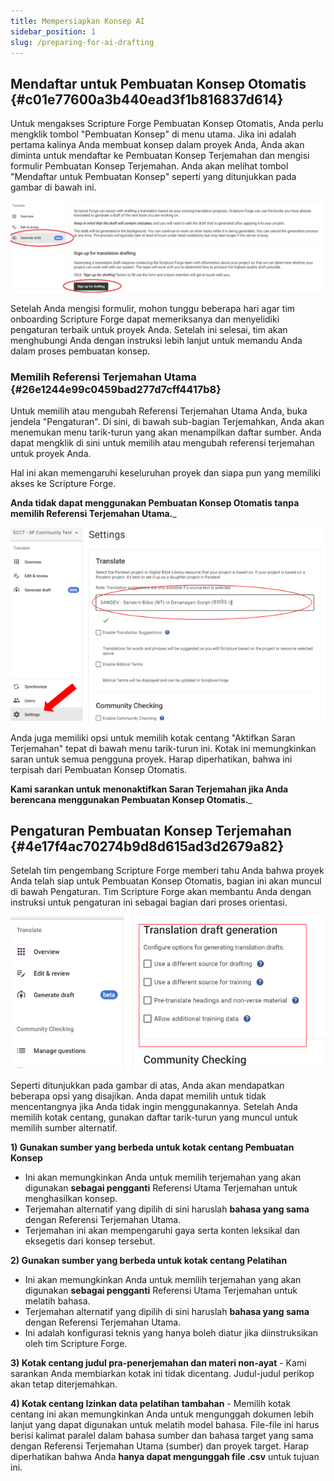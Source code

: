 ```yaml
---
title: Mempersiapkan Konsep AI
sidebar_position: 1
slug: /preparing-for-ai-drafting
---
```


## **Mendaftar untuk Pembuatan Konsep Otomatis** {#c01e77600a3b440ead3f1b816837d614}

Untuk mengakses Scripture Forge Pembuatan Konsep Otomatis, Anda perlu mengklik tombol "Pembuatan Konsep" di menu utama. Jika ini adalah pertama kalinya Anda membuat konsep dalam proyek Anda, Anda akan diminta untuk mendaftar ke Pembuatan Konsep Terjemahan dan mengisi formulir Pembuatan Konsep Terjemahan. Anda akan melihat tombol "Mendaftar untuk Pembuatan Konsep" seperti yang ditunjukkan pada gambar di bawah ini.

![](./2066867633.png)

Setelah Anda mengisi formulir, mohon tunggu beberapa hari agar tim onboarding Scripture Forge dapat memeriksanya dan menyelidiki pengaturan terbaik untuk proyek Anda. Setelah ini selesai, tim akan menghubungi Anda dengan instruksi lebih lanjut untuk memandu Anda dalam proses pembuatan konsep.

### **Memilih Referensi Terjemahan Utama** {#26e1244e99c0459bad277d7cff4417b8}

Untuk memilih atau mengubah Referensi Terjemahan Utama Anda, buka jendela "Pengaturan". Di sini, di bawah sub-bagian Terjemahkan, Anda akan menemukan menu tarik-turun yang akan menampilkan daftar sumber. Anda dapat mengklik di sini untuk memilih atau mengubah referensi terjemahan untuk proyek Anda.

Hal ini akan memengaruhi keseluruhan proyek dan siapa pun yang memiliki akses ke Scripture Forge.

**Anda tidak dapat menggunakan Pembuatan Konsep Otomatis tanpa memilih Referensi Terjemahan Utama.**_

![](./6569010.png)

Anda juga memiliki opsi untuk memilih kotak centang "Aktifkan Saran Terjemahan" tepat di bawah menu tarik-turun ini. Kotak ini memungkinkan saran untuk semua pengguna proyek. Harap diperhatikan, bahwa ini terpisah dari Pembuatan Konsep Otomatis.

**Kami sarankan untuk menonaktifkan Saran Terjemahan jika Anda berencana menggunakan Pembuatan Konsep Otomatis.**_

## **Pengaturan Pembuatan Konsep Terjemahan** {#4e17f4ac70274b9d8d615ad3d2679a82}

Setelah tim pengembang Scripture Forge memberi tahu Anda bahwa proyek Anda telah siap untuk Pembuatan Konsep Otomatis, bagian ini akan muncul di bawah Pengaturan. Tim Scripture Forge akan membantu Anda dengan instruksi untuk pengaturan ini sebagai bagian dari proses orientasi.

![](./1316957426.png)

Seperti ditunjukkan pada gambar di atas, Anda akan mendapatkan beberapa opsi yang disajikan. Anda dapat memilih untuk tidak mencentangnya jika Anda tidak ingin menggunakannya. Setelah Anda memilih kotak centang, gunakan daftar tarik-turun yang muncul untuk memilih sumber alternatif.

**1) Gunakan sumber yang berbeda untuk kotak centang Pembuatan Konsep**

- Ini akan memungkinkan Anda untuk memilih terjemahan yang akan digunakan **sebagai pengganti** Referensi Utama Terjemahan untuk menghasilkan konsep.
- Terjemahan alternatif yang dipilih di sini haruslah **bahasa yang sama** dengan Referensi Terjemahan Utama.
- Terjemahan ini akan mempengaruhi gaya serta konten leksikal dan eksegetis dari konsep tersebut.

**2) Gunakan sumber yang berbeda untuk kotak centang Pelatihan**

- Ini akan memungkinkan Anda untuk memilih terjemahan yang akan digunakan **sebagai pengganti** Referensi Utama Terjemahan untuk melatih bahasa.
- Terjemahan alternatif yang dipilih di sini haruslah **bahasa yang sama** dengan Referensi Terjemahan Utama.
- Ini adalah konfigurasi teknis yang hanya boleh diatur jika diinstruksikan oleh tim Scripture Forge.

**3) Kotak centang judul pra-penerjemahan dan materi non-ayat** - Kami sarankan Anda membiarkan kotak ini tidak dicentang. Judul-judul perikop akan tetap diterjemahkan.

**4) Kotak centang Izinkan data pelatihan tambahan** - Memilih kotak centang ini akan memungkinkan Anda untuk mengunggah dokumen lebih lanjut yang dapat digunakan untuk melatih model bahasa. File-file ini harus berisi kalimat paralel dalam bahasa sumber dan bahasa target yang sama dengan Referensi Terjemahan Utama (sumber) dan proyek target. Harap diperhatikan bahwa Anda **hanya dapat mengunggah file .csv** untuk tujuan ini.

